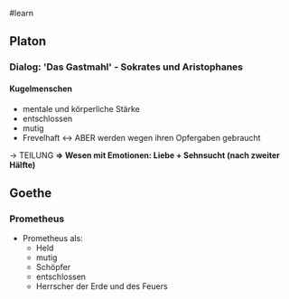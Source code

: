 #learn

## Platon
### Dialog: 'Das Gastmahl' - Sokrates und Aristophanes
#### Kugelmenschen
- mentale und körperliche Stärke
- entschlossen
- mutig
- Frevelhaft <-> ABER werden wegen ihren Opfergaben gebraucht

-> TEILUNG
**=> Wesen mit Emotionen: Liebe + Sehnsucht (nach zweiter Hälfte)**


## Goethe
### Prometheus
- Prometheus als:
	- Held
	- mutig
	- Schöpfer
	- entschlossen
	- Herrscher der Erde und des Feuers